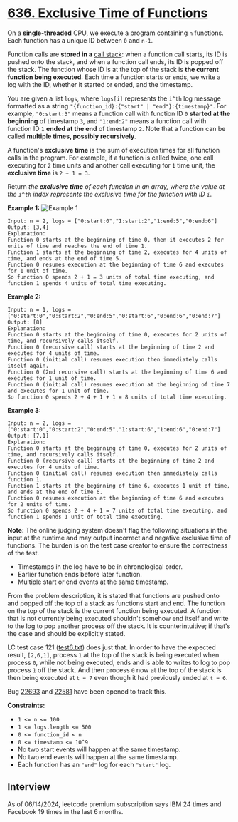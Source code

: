 # [636. Exclusive Time of Functions](https://leetcode.com/problems/exclusive-time-of-functions/)

On a **single-threaded** CPU, we execute a program containing `n` functions. Each function has a unique ID between `0` and `n-1`.

Function calls are **stored in a** [call stack](https://en.wikipedia.org/wiki/Call_stack): when a function call starts, its ID is pushed onto the stack, and when a function call ends, its ID is popped off the stack. The function whose ID is at the top of the stack is **the current function being executed**. Each time a function starts or ends, we write a log with the ID, whether it started or ended, and the timestamp.

You are given a list `logs`, where `logs[i]` represents the `i^th` log message formatted as a string `"{function_id}:{"start" | "end"}:{timestamp}"`. For example, `"0:start:3"` means a function call with function ID `0` **started at the beginning** of timestamp `3`, and `"1:end:2"` means a function call with function ID `1` **ended at the end** of timestamp `2`. Note that a function can be called **multiple times, possibly recursively**.

A function's **exclusive time** is the sum of execution times for all function calls in the program. For example, if a function is called twice, one call executing for `2` time units and another call executing for `1` time unit, the **exclusive time** is `2 + 1 = 3`.

Return _the **exclusive time** of each function in an array, where the value at the `i^th` index represents the exclusive time for the function with ID `i`_.

**Example 1:**
![Example 1](https://assets.leetcode.com/uploads/2019/04/05/diag1b.png)
```
Input: n = 2, logs = ["0:start:0","1:start:2","1:end:5","0:end:6"]
Output: [3,4]
Explanation:
Function 0 starts at the beginning of time 0, then it executes 2 for units of time and reaches the end of time 1.
Function 1 starts at the beginning of time 2, executes for 4 units of time, and ends at the end of time 5.
Function 0 resumes execution at the beginning of time 6 and executes for 1 unit of time.
So function 0 spends 2 + 1 = 3 units of total time executing, and function 1 spends 4 units of total time executing.
```

**Example 2:**
```
Input: n = 1, logs = ["0:start:0","0:start:2","0:end:5","0:start:6","0:end:6","0:end:7"]
Output: [8]
Explanation:
Function 0 starts at the beginning of time 0, executes for 2 units of time, and recursively calls itself.
Function 0 (recursive call) starts at the beginning of time 2 and executes for 4 units of time.
Function 0 (initial call) resumes execution then immediately calls itself again.
Function 0 (2nd recursive call) starts at the beginning of time 6 and executes for 1 unit of time.
Function 0 (initial call) resumes execution at the beginning of time 7 and executes for 1 unit of time.
So function 0 spends 2 + 4 + 1 + 1 = 8 units of total time executing.
```
**Example 3:**
```
Input: n = 2, logs = ["0:start:0","0:start:2","0:end:5","1:start:6","1:end:6","0:end:7"]
Output: [7,1]
Explanation:
Function 0 starts at the beginning of time 0, executes for 2 units of time, and recursively calls itself.
Function 0 (recursive call) starts at the beginning of time 2 and executes for 4 units of time.
Function 0 (initial call) resumes execution then immediately calls function 1.
Function 1 starts at the beginning of time 6, executes 1 unit of time, and ends at the end of time 6.
Function 0 resumes execution at the beginning of time 6 and executes for 2 units of time.
So function 0 spends 2 + 4 + 1 = 7 units of total time executing, and function 1 spends 1 unit of total time executing.
```

**Note:**
The online judging system doesn't flag the following situations in the input at the runtime and may output incorrect and negative exclusive time of functions. The burden is on the test case creator to ensure the correctness of the test.
* Timestamps in the log have to be in chronological order.
* Earlier function ends before later function.
* Multiple start or end events at the same timestamp.

From the problem description, it is stated that functions are pushed onto and popped off the top of a stack as functions start and end. The function on the top of the stack is the current function being executed. A function that is not currently being executed shouldn't somehow end itself and write to the log to pop another process off the stack. It is counterintuitive; if that's the case and should be explicitly stated.

LC test case 121 ([test6.txt](https://github.com/tsunghuanghsieh/leetcode/tree/master/problems/exclusive-time-of-functions/tests/test6.txt)) does just that. In order to have the expected result, `[2,6,1]`, process `1` at the top of the stack is being executed when process `0`, while not being executed, ends and is able to writes to log to pop process `1` off the stack. And then process `0` now at the top of the stack is then being executed at `t = 7` even though it had previously ended at `t = 6`.

Bug [22693](https://github.com/LeetCode-Feedback/LeetCode-Feedback/issues/22693) and [22581](https://github.com/LeetCode-Feedback/LeetCode-Feedback/issues/22581) have been opened to track this.

**Constraints:**
* `1 <= n <= 100`
* `1 <= logs.length <= 500`
* `0 <= function_id < n`
* `0 <= timestamp <= 10^9`
* No two start events will happen at the same timestamp.
* No two end events will happen at the same timestamp.
* Each function has an `"end"` log for each `"start"` log.

## Interview
As of 06/14/2024, leetcode premium subscription says IBM 24 times and Facebook 19 times in the last 6 months.
